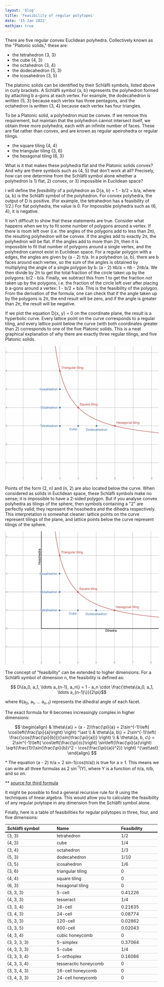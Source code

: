 ```yaml
---
layout: 'blog'
title: 'Feasibility of regular polytopes'
date: '15 Jan 2022'
mathjax: true
---
```


<style>
  .content img {
    width: min(100%, 600px);
  }

  table { border-collapse: collapse; }
  th { border-bottom: 2px solid black; }
  td { border-bottom: 1px solid lightgray; }

  th, td {
    padding-right: 50px;
  }
</style>

There are five regular convex Euclidean polyhedra. Collectively known as the "Platonic solids," these are:

* the tetrahedron {3, 3}
* the cube {4, 3}
* the octahedron {3, 4}
* the dodecahedron {5, 3}
* the icosahedron {3, 5}

The platonic solids can be identified by their Schläfli symbols, listed above in curly brackets. A Schläfli symbol {a, b} represents the polyhedron formed by attaching b a-gons at each vertex. For example, the dodecahedron is written {5, 3} because each vertex has three pentagons, and the octahedron is written {3, 4} because each vertex has four triangles.

To be a Platonic solid, a polyhedron must be convex. If we remove this requirement, but maintain that the polyhedron cannot intersect itself, we obtain three more polyhedra, each with an infinite number of faces. These are flat rather than convex, and are known as regular apeirohedra or regular tilings.

* the square tiling {4, 4}
* the triangular tiling {3, 6}
* the hexagonal tiling {6, 3}

What is it that makes these polyhedra flat and the Platonic solids convex? And why are there symbols such as {4, 5} that don’t work at all? Precisely, how can one determine from the Schläfli symbol alone whether a polyhedron is 1) flat, 2) convex, or 3) impossible in Euclidean space?

I will define the _feasibility_ of a polyhedron as D{a, b} = 1 - b/2 + b/a, where {a, b} is the Schläfli symbol of the polyhedron. For convex polyhedra, the output of D is positive. (For example, the tetrahedron has a feasibility of 1/2.) For flat polyhedra, the value is 0. For impossible polyhedra such as {6, 4}, it is negative.

It isn’t difficult to show that these statements are true. Consider what happens when we try to fit some number of polygons around a vertex. If there is room left over (i.e. the angles of the polygons add to less than 2π), the resulting polyhedron will be convex. If the angles add to exactly 2π, the polyhedron will be flat. If the angles add to more than 2π, then it is impossible to fit that number of polygons around a single vertex, and the polyhedron cannot exist in Euclidean space. For a regular polygon with a edges, the angles are given by (a - 2) π/a. In a polyhedron {a, b}, there are b faces around each vertex, so the sum of the angles is obtained by multiplying the angle of a single polygon by b: (a - 2) πb/a = πb - 2πb/a. We then divide by 2π to get the total fraction of the circle taken up by the polygons: b/2 - b/a. Finally, we subtract this from 1 to get the fraction _not_ taken up by the polygons, i.e. the fraction of the circle left over after placing b a-gons around a vertex: 1 - b/2 + b/a. This is the feasibility of the polygon. From the derivation of the formula, one can check that if the angle taken up by the polygons is 2π, the end result will be zero, and if the angle is greater than 2π, the result will be negative.

If we plot the equation D{x, y} = 0 on the coordinate plane, the result is a hyperbolic curve. Every lattice point on the curve corresponds to a regular tiling, and every lattice point below the curve (with both coordinates greater than 2) corresponds to one of the five Platonic solids. This is a neat graphical explanation of why there are exactly three regular tilings, and five Platonic solids.

![Hyperbola graph with platonic solids labeled.](hyperbola-1.png)

Points of the form (2, n) and (n, 2) are also located below the curve. When considered as solids in Euclidean space, these Schläfli symbols make no sense; it is impossible to have a 2-sided polygon. But if you analyse convex polyhedra as tilings of the sphere, then symbols containing a "2" are perfectly valid; they represent the hosohedra and the dihedra respectively. This interpretation is somewhat cleaner: lattice points on the curve represent tilings of the plane, and lattice points below the curve represent tilings of the sphere.

![Hyperbola graph with platonic solids, hosohedra, and dihedra labeled.](hyperbola-2.png)

The concept of "feasibility" can be extended to higher dimensions. For a Schläfli symbol of dimension n, the feasibility is defined as:

$$ D\{a_0, a_1, \ldots a_{n-1}, a_n\} = 1 - a_n \cdot \frac{\theta\{a_0, a_1, \ldots a_{n-1}\}}{2\pi}$$

where θ{a<sub>0</sub>, a<sub>1</sub>, ... a<sub>n-1</sub>} represents the dihedral angle of each facet.

The exact formula for θ becomes increasingly complex in higher dimensions:

$$ \begin{align}
  & \theta\{a\} = (a - 2)\frac{\pi}{a} = 2\sin^{-1}\left( \cos\left(\frac{\pi}{a}\right) \right) ^\ast \\
  & \theta\{a, b\} = 2\sin^{-1}\left( \frac{\cos(\frac{\pi}{b})}{\sin(\frac{\pi}{a})} \right) \\
  & \theta\{a, b, c\} = 2\sin^{-1}\left( \cos\left(\frac{\pi}{c}\right) \sin\left(\frac{\pi}{a}\right)
    \sqrt{\frac{1}{\sin(\frac{\pi}{b})^2 - \cos(\frac{\pi}{a})^2}} \right) ^{\ast\ast}
\end{align} $$

\* The equation (a - 2) π/a = 2 sin-1(cos(π/a)) is true for a ≥ 1. This means we can write all three formulas as 2 sin<sup>-1</sup>(Y), where Y is a function of π/a, π/b, and so on.

** [source for third formula](https://math.stackexchange.com/questions/2748840/dichoral-angle-in-4d-platonic-solid-from-schlafli-symbol/2750226#2750226)

It might be possible to find a general recursive rule for θ using the techniques of linear algebra. This would allow you to calculate the feasibility of any regular polytope in any dimension from the Schläfli symbol alone.

Finally, here is a table of feasibilities for regular polytopes in three, four, and five dimensions:

Schläfli symbol | Name | Feasibility
:-- | :-- | :--
{3, 3} | tetrahedron | 1/2
{4, 3} | cube | 1/4
{3, 4} | octahedron | 1/3
{5, 3} | dodecahedron | 1/10
{3, 5} | icosahedron | 1/6
{3, 6} | triangular tiling | 0
{4, 4} | square tiling | 0
{6, 3} | hexagonal tiling | 0
{3, 3, 3} | 5-cell | 0.41226
{4, 3, 3} | tesseract | 1/4
{3, 3, 4} | 16-cell | 0.21635
{3, 4, 3} | 24-cell | 0.08774
{5, 3, 3} | 120-cell | 0.02862
{3, 3, 5} | 600-cell | 0.02043
{4, 3, 4} | cubic honeycomb | 0
{3, 3, 3, 3} | 5-simplex | 0.37064
{4, 3, 3, 3} | 5-cube | 1/4
{3, 3, 3, 4} | 5-orthoplex | 0.16086
{4, 3, 3, 4} | tesseractic honeycomb | 0
{3, 3, 4, 3} | 16-cell honeycomb | 0
{3, 4, 3, 3} | 24-cell honeycomb | 0

